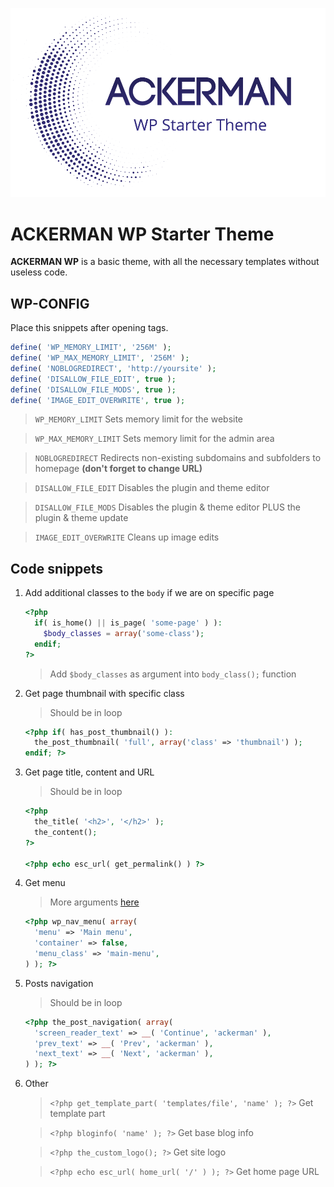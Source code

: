 ![ACKERMAN WP Starter Theme](/preview.png)

# ACKERMAN WP Starter Theme

**ACKERMAN WP** is a basic theme, with all the necessary templates without useless code.

## WP-CONFIG

Place this snippets after opening tags.

```php
define( 'WP_MEMORY_LIMIT', '256M' );
define( 'WP_MAX_MEMORY_LIMIT', '256M' );
define( 'NOBLOGREDIRECT', 'http://yoursite' );
define( 'DISALLOW_FILE_EDIT', true );
define( 'DISALLOW_FILE_MODS', true );
define( 'IMAGE_EDIT_OVERWRITE', true );
```

> `WP_MEMORY_LIMIT` Sets memory limit for the website

> `WP_MAX_MEMORY_LIMIT` Sets memory limit for the admin area

> `NOBLOGREDIRECT` Redirects non-existing subdomains and subfolders to homepage **(don't forget to change URL)**

> `DISALLOW_FILE_EDIT` Disables the plugin and theme editor

> `DISALLOW_FILE_MODS` Disables the plugin & theme editor PLUS the plugin & theme update

> `IMAGE_EDIT_OVERWRITE` Cleans up image edits

## Code snippets

1. Add additional classes to the `body` if we are on specific page

    ```php
    <?php
      if( is_home() || is_page( 'some-page' ) ):
        $body_classes = array('some-class');
      endif;
    ?>
    ```

    > Add `$body_classes` as argument into `body_class();` function

2. Get page thumbnail with specific class

    > Should be in loop

    ```php
    <?php if( has_post_thumbnail() ):
      the_post_thumbnail( 'full', array('class' => 'thumbnail') );
    endif; ?>
    ```

3. Get page title, content and URL

    > Should be in loop

    ```php
    <?php
      the_title( '<h2>', '</h2>' );
      the_content();
    ?>

    <?php echo esc_url( get_permalink() ) ?>
    ```

4. Get menu

    > More arguments [here](https://developer.wordpress.org/reference/functions/wp_nav_menu/)

    ```php
    <?php wp_nav_menu( array(
      'menu' => 'Main menu',
      'container' => false,
      'menu_class' => 'main-menu',
    ) ); ?>
    ```

5. Posts navigation

    > Should be in loop

    ```php
    <?php the_post_navigation( array(
      'screen_reader_text' => __( 'Continue', 'ackerman' ),
      'prev_text' => __( 'Prev', 'ackerman' ),
      'next_text' => __( 'Next', 'ackerman' ),
    ) ); ?>
    ```

6. Other

    > `<?php get_template_part( 'templates/file', 'name' ); ?>` Get template part

    > `<?php bloginfo( 'name' ); ?>` Get base blog info

    > `<?php the_custom_logo(); ?>` Get site logo

    > `<?php echo esc_url( home_url( '/' ) ); ?>` Get home page URL
